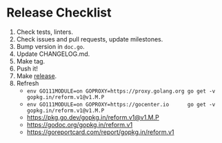 # Release Checklist

1. Check tests, linters.
2. Check issues and pull requests, update milestones.
3. Bump version in `doc.go`.
4. Update CHANGELOG.md.
5. Make tag.
6. Push it!
7. Make [release](https://github.com/go-reform/reform/releases).
8. Refresh
   * `env GO111MODULE=on GOPROXY=https://proxy.golang.org go get -v gopkg.in/reform.v1@v1.M.P`
   * `env GO111MODULE=on GOPROXY=https://gocenter.io      go get -v gopkg.in/reform.v1@v1.M.P`
   * https://pkg.go.dev/gopkg.in/reform.v1@v1.M.P
   * https://godoc.org/gopkg.in/reform.v1
   * https://goreportcard.com/report/gopkg.in/reform.v1
